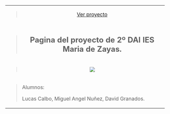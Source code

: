 <table>
<blockquote><tr>
<blockquote><td align='center'>
<blockquote><a href='http://popcorn2dai.appspot.com/'>Ver proyecto</a>
</blockquote></td>
</blockquote></tr>
<tr>
<blockquote><td align='center'>
<blockquote><p><h2>Pagina del proyecto de 2º DAI IES Maria de Zayas.</h2></p>
</blockquote></td>
</blockquote></tr>
<tr>
<blockquote><td align='center'>
<blockquote><img src='http://img98.imageshack.us/img98/8467/popcornunder.gif' />
</blockquote></td>
</blockquote></tr>
<tr>
<blockquote><td>
<blockquote><p>Alumnos:</p>
<p>Lucas Calbo, Miguel Angel Nuñez, David Granados.</p>
</blockquote></td>
</blockquote></tr>
</table>